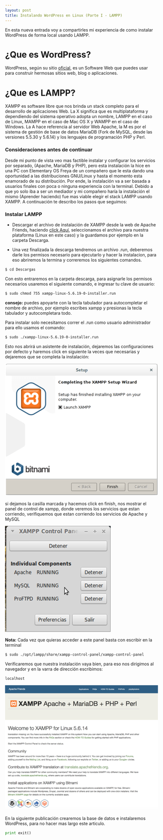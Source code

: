 ```yaml
---
layout: post
title: Instalando WordPress en Linux (Parte I - LAMPP)
---
```


En esta nueva entrada voy a compartirles mi experiencia de como instalar WordPress de forma local usando LAMPP.  

# ¿Que es WordPress?

WordPress, según su sitio [oficial](https://wordpress.org), es un Software Web que puedes usar para construir hermosas sitios web, blog o aplicaciones.

# ¿Que es LAMPP?

XAMPP es software libre que nos brinda un stack completo para el desarrollo de aplicaciones Web. La X significa que es multiplataforma y dependiendo del sistema operativo adopta un nombre, LAMPP en el caso de Linux, MAMPP en el caso de Mac OS X y WAMPP en el caso de Windows. La A hace referencia al servidor Web Apache, la M es por el sistema de gestión de base de datos MariaDB (Fork de MySQL, desde las versiones 5.5.30 y 5.6.14) y los lenguajes de programación PHP y Perl. 

### Consideraciones antes de continuar

Desde mi punto de vista veo mas factible instalar y configurar los servicios por separado, (Apache, MariaDB y PHP), pero esta instalación la hice en una PC con Elementary OS Freya de un compañero que le esta dando una oportunidad a las distribuciones GNU/Linux y hasta el momento esta enamorado de su distribución. Por ende, la instalación va a ser basada a usuarios finales con poca o ninguna experiencia con la terminal. Debido a que yo solo iba a ser un mediador y mi compañero haría la instalación el mismo (Aprender haciendo) fue mas viable elegir el stack LAMPP usando XAMPP. A continuación te describo los pasos que seguimos:

### Instalar LAMPP

- Descargar el archivo de instalación de XAMPP desde la web de Apache Friends, haciendo [click Aquí](https://www.apachefriends.org/es/index.html), seleccionamos el archivo para nuestra plataforma (Linux en este caso) y la guardamos por ejemplo en la carpeta Descarga.

- Una vez finalizada la descarga tendremos un archivo .run, deberemos darle los permisos necesario para ejecutarlo y hacer la instalacion, para eso abriremos la termina y correremos los siguientes comandos.

``` sh
$ cd Descargas 
```

Con esto entraremos en la carpeta descarga, para asignarle los permisos necesarios usaremos el siguiente comando, e ingresar tu clave de usuario:

``` sh
$ sudo chmod 755 xampp-linux-5.6.19-0-installer.run
```

**consejo:**  puedes apoyarte con la tecla tabulador para autocompletar el nombre de archivo, por ejemplo escribes xampp y presionas la tecla tabulador y autocompletara todo.

Para instalar solo necesitamos correr el .run como usuario administrador para ello usamos el comando:

``` sh
$ sudo ./xampp-linux-5.6.19-0-installer.run
```

Esto nos abrirá un asistente de instalación, dejaremos las configuraciones por defecto y haremos click en siguiente  la veces que  necesarias y dejaremos que se completa la instalación: 

![xampp](/images/xampp.png)

si dejamos la casilla marcada y hacemos click en finish, nos mostrar el panel de control de xampp, donde veremos los servicios que estan corriendo, verifiquemos que  estan corriendo los servicios de Apache y MySQL

![xamp_panel](/images/xampp_panel.png)

**Nota:**  Cada vez que quieras acceder a este panel basta con escribir en la terminal

``` sh
$ sudo ./opt/lampp/share/xampp-control-panel/xampp-control-panel
```

Verificaremos que nuestra instalación vaya bien, para eso nos dirigimos al navegador y en la varra de dirección escribimos:

``` sh
localhost
```

![xampp_worked](/images/xampp_worked.jpg)

En la siguiente publicación crearemos la base de datos e instalaremos WordPress, para no hacer mas largo este articulo.

``` python
print exit()
```
